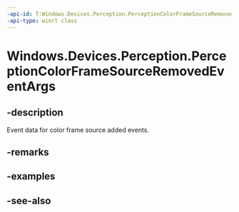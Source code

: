 ----api-id: T:Windows.Devices.Perception.PerceptionColorFrameSourceRemovedEventArgs
-api-type: winrt class
---<!-- Class syntax.public class PerceptionColorFrameSourceRemovedEventArgs : Windows.Devices.Perception.IPerceptionColorFrameSourceRemovedEventArgs--># Windows.Devices.Perception.PerceptionColorFrameSourceRemovedEventArgs## -descriptionEvent data for color frame source added events.## -remarks## -examples## -see-also